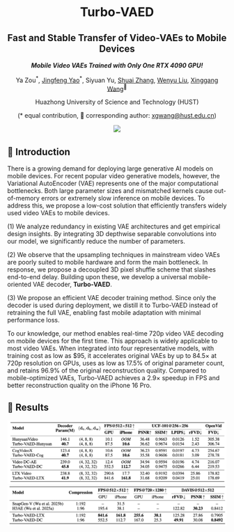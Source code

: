 <div align="center">
<h1> Turbo-VAED </h1>
<h2>Fast and Stable Transfer of Video-VAEs to Mobile Devices</h2>

**_Mobile Video VAEs Trained with Only One RTX 4090 GPU!_**

Ya Zou<sup>\*</sup>, [Jingfeng Yao](https://github.com/JingfengYao)<sup>\*</sup>, Siyuan Yu, [Shuai Zhang](https://github.com/Shuaizhang7), [Wenyu Liu](http://eic.hust.edu.cn/professor/liuwenyu), [Xinggang Wang](https://xwcv.github.io/index.htm)<sup>📧</sup>

Huazhong University of Science and Technology (HUST) 

(\* equal contribution, 📧 corresponding author: xgwang@hust.edu.cn)

</div>

<div align="center">
<img src="./images/main.png">
</div>

## 📄 Introduction

There is a growing demand for deploying large generative AI models on mobile devices. For recent popular video generative models, however, the Variational AutoEncoder (VAE) represents one of the major computational bottlenecks. Both large parameter sizes and mismatched kernels cause out-of-memory errors or extremely slow inference on mobile devices. To address this, we propose a low-cost solution that efficiently transfers widely used video VAEs to mobile devices. 

(1) We analyze redundancy in existing VAE architectures and get empirical design insights. By integrating 3D depthwise separable convolutions into our model, we significantly reduce the number of parameters. 

(2) We observe that the upsampling techniques in mainstream video VAEs are poorly suited to mobile hardware and form the main bottleneck. In response, we propose a decoupled 3D pixel shuffle scheme that slashes end-to-end delay. Building upon these, we develop a universal mobile-oriented VAE decoder, **Turbo-VAED**. 

(3) We propose an efficient VAE decoder training method. Since only the decoder is used during deployment, we distill it to Turbo-VAED instead of retraining the full VAE, enabling fast mobile adaptation with minimal performance loss. 

To our knowledge, our method enables real-time 720p video VAE decoding on mobile devices for the first time. This approach is widely applicable to most video VAEs. When integrated into four representative models, with training cost as low as $95, it accelerates original VAEs by up to 84.5× at 720p resolution on GPUs, uses as low as 17.5% of original parameter count, and retains 96.9% of the original reconstruction quality. Compared to mobile-optimized VAEs, Turbo-VAED achieves a 2.9× speedup in FPS and better reconstruction quality on the iPhone 16 Pro.

## 📝 Results

<div align="center">
<img src="images/table1.png" alt="Results1">
</div>

<div align="center">
<img src="images/table2.png" alt="Results2">
</div>
